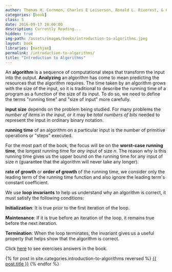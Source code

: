 ```yaml
---
author: Thomas H. Cornmen, Charles E Leiserson, Ronald L. Riverest, & Clifford Stein
categories: [book]
class: 5
date: 2016-09-17 10:00:00
description: Currently Reading...
hidden: true
img-path: /assets/images/books/introduction-to-algorithms.jpeg
layout: book
libraries: [mathjax]
permalink: /introduction-to-algorithms/
title: "Introduction to Algorithms"
---
```


An __algorithm__ is a sequence of computational steps that transform the input into the output. __Analyzing__ an algorithm has come to mean predicting the resources that the algorithm requires. The time taken by an algorithm grows with the size of the input, so it is traditional to describe the running time of a program as a function of the size of its input. To do so, we need to define the terms "running time" and "size of input" more carefully.

__input size__ depends on the problem being studied. For many problems the _number of items in the input_, or it may be _total numbers of bits_ needed to represent the input in ordinary binary notation.

__running time__ of an algorithm on a particular input is the number of primitive operations or "steps" executed.

For the most part of the book, the focus will be on the __worst-case running time__, the longest running time for _any_ input of size $n$. The reason why is this running time gives us the upper bound on the running time for any input of size $n$ (guarantee that the algorithm will never take any longer).

__rate of growth__ or __order of growth__ of the running time, we consider only the leading term of the running time function and also ignore the leading term's constant coefficient.

We use __loop invariants__ to help us understand why an algorithm is correct, it must satisfy the following conditions:

__Initialization__: It is true prior to the first iteration of the loop.

__Maintenance__: If it is true before an iteration of the loop, it remains true before the next iteration.

__Termination__: When the loop terminates, the invariant gives us a useful property that helps show that the algorithm is correct.

Click <a href="http://clrs.skanev.com/" target="_blank">here</a> to see exercises answers in the book.

<div class="collection">
  {% for post in site.categories.introduction-to-algorithms reversed %}
    <a href="{{ post.url | prepend: site.baseurl }}"  class="collection-item">{{ post.title }}</a>
  {% endfor %}
</div>